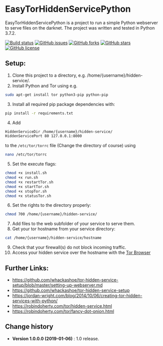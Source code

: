 EasyTorHiddenServicePython
====================================

EasyTorHiddenServicePython is a project to run a simple Python webserver to serve files on the darknet. The project was written and tested in Python 3.7.2.

[![Build status](https://ci.appveyor.com/api/projects/status/of7tpw39qss9qpb8?svg=true)](https://ci.appveyor.com/project/SeppPenner/easytorhiddenservicepython)
[![GitHub issues](https://img.shields.io/github/issues/SeppPenner/EasyTorHiddenServicePython.svg)](https://github.com/SeppPenner/EasyTorHiddenServicePython/issues)
[![GitHub forks](https://img.shields.io/github/forks/SeppPenner/EasyTorHiddenServicePython.svg)](https://github.com/SeppPenner/EasyTorHiddenServicePython/network)
[![GitHub stars](https://img.shields.io/github/stars/SeppPenner/EasyTorHiddenServicePython.svg)](https://github.com/SeppPenner/EasyTorHiddenServicePython/stargazers)
[![GitHub license](https://img.shields.io/badge/license-AGPL-blue.svg)](https://raw.githubusercontent.com/SeppPenner/EasyTorHiddenServicePython/master/License.txt)

## Setup:
1. Clone this project to a directory, e.g. /home/{username}/hidden-service/.
2. Install Python and Tor using e.g.

```bash
sudo apt-get install tor python3-pip python-pip
```

3. Install all required pip package dependencies with:

```bash
pip install -r requirements.txt
```

4. Add

```bash
HiddenServiceDir /home/{username}/hidden-service/
HiddenServicePort 80 127.0.0.1:8000
```
to the `/etc/tor/torrc` file (Change the directory of course) using

```bash
nano /etc/tor/torrc
```

5. Set the execute flags:

```bash
chmod +x install.sh
chmod +x run.sh
chmod +x restartTor.sh
chmod +x startTor.sh
chmod +x stopTor.sh
chmod +x statusTor.sh
```

6. Set the rights to the directory properly:

```bash
chmod 700 /home/{username}/hidden-service/
```

7. Add files to the web subfolder of your service to serve them.
8. Get your tor hostname from your service directory:

```bash
cat /home/{username}/hidden-service/hostname
```

9. Check that your firewall(s) do not block incoming traffic.
10. Access your hidden service over the hostname with the [Tor Browser](https://www.torproject.org/projects/torbrowser.html)

## Further Links:
* https://github.com/whackashoe/tor-hidden-service-setup/blob/master/setting-up-webserver.md
* https://github.com/whackashoe/tor-hidden-service-setup
* https://jordan-wright.com/blog/2014/10/06/creating-tor-hidden-services-with-python/
* https://robindoherty.com/tor/hidden-service.html
* https://robindoherty.com/tor/fancy-dot-onion.html

Change history
--------------

* **Version 1.0.0.0 (2019-01-06)** : 1.0 release.